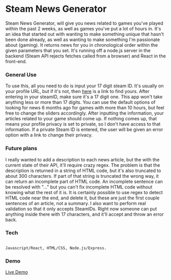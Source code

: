 # Steam News Generator



Steam News Generator, will give you news related to games you've played within the past 2 weeks, as well as games you've put a lot of hours in. It's an idea that started out with wanting to make something unique that hasn't been done already, as well as wanting to make something I'm passionate about (gaming). It returns news for you in chronological order within the given parameters that you set. It's running off a node.js server in the backend (Steam API rejects fetches called from a browser) and React in the front-end. 



### General Use



To use this, all you need to do is input your 17 digit steam ID. It's usually on your profile URL, but if it's not, then [here](https://steamidfinder.com/) is a link to find yours. After entering in your steamID, make sure it's a 17 digit one. This app won't take anything less or more than 17 digits. You can use the default options of looking for news 6 months ago for games with more than 10 hours, but feel free to change the sliders accordingly. After inputting the information, your articles related to your game should come up. If nothing comes up, that means your profile privacy is set to private, so I don't have access to that information. If a private Steam ID is entered, the user will be given an error option with a link to change their privacy. 





### Future plans



I really wanted to add a description to each news article, but the with the current state of their API, it'll require crazy regex. The problem is that the description is returned in a string of HTML code, but it's also truncated to about 300 characters. If part of that string is truncated the wrong way, it can return an incomplete part of HTML code. An incomplete sentence can be resolved with "..." but you can't fix incomplete HTML code without knowing what the rest of it is. It is certainly possible to use regex to detect HTML code near the end, and delete it, but these are just the first couple sentences of an article, not a summary.  I also want to perform real validation so that it only accepts SteamIDs. Right now someone can put anything inside there with 17 characters, and it'll accept and throw an error back. 


### Tech



```

Javascript/React, HTML/CSS, Node.js/Express. 

```

### Demo

[Live Demo](https://brandonjoe.github.io/SteamApp/)
